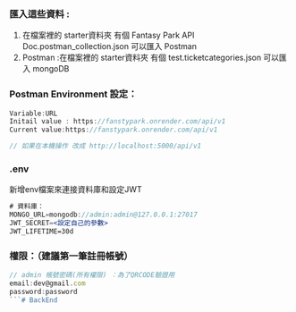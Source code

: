 ### 匯入這些資料 :

1. 在檔案裡的 starter資料夾 有個 Fantasy Park API Doc.postman_collection.json 可以匯入 Postman
2. Postman :在檔案裡的 starter資料夾 有個 test.ticketcategories.json 可以匯入 mongoDB


### Postman Environment 設定：

```jsx
Variable:URL
Initail value : https://fanstypark.onrender.com/api/v1
Current value:https://fanstypark.onrender.com/api/v1

// 如果在本機操作 改成 http://localhost:5000/api/v1
```

### .env

新增env檔案來連接資料庫和設定JWT

```jsx
# 資料庫：
MONGO_URL=mongodb://admin:admin@127.0.0.1:27017
JWT_SECRET=<設定自己的參數>
JWT_LIFETIME=30d
```



### 權限：（建議第一筆註冊帳號）

```jsx
// admin 帳號密碼(所有權限) ：為了QRCODE驗證用
email:dev@gmail.com
password:password
```# BackEnd
